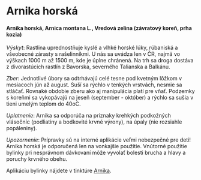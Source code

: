 Arnika horská
=============

#### Arnika horská, Arnica montana L., Vredová zelina (závratový koreň, prha kozia)

*Výskyt*: Rastlina uprednostňuje kyslé a vlhké horské lúky, rúbaniská a
všeobecné zárasty s rašelinníkmi. U nás sa uvádza len v ČR, najmä vo výškach
1000 m až 1500 m, kde je úplne chránená. Na trh sa droga dostáva z divorastúcich
rastlín z Bavorska, severného Talianska a Balkánu.

*Zber*: Jednotlivé úbory sa odtrhávajú celé tesne pod kvetným lôžkom v mesiacoch
jún až august. Suší sa rýchlo v tenkých vrstvách, nesmie sa stláčať. Rovnaké
obdobie zberu ako aj manipulácia platí pre vňať. Podzemky s koreňmi sa
vykopávajú na jeseň (september - október) a rýchlo sa sušia v tieni umelým
teplom do 40oC.

*Uplatnenie*: Arnika sa odporúča na príznaky krehkých podkožných vlásočníc
(podliatiny a bodkovité krvné výrony), na úpaly (nie rozsiahle popáleniny).

*Upozornenie*: Prípravky sú na interné aplikácie veľmi nebezpečné pre deti!
Arnika horská je odporučená len na vonkajšie použitie. Vnútorné použitie bylinky
pri nesprávnom dávkovaní môže vyvolať bolesti brucha a hlavy a poruchy krvného
obehu.

Aplikáciu bylinky nájdete v tinktúre [Arnika](/tinktury/arnika).

